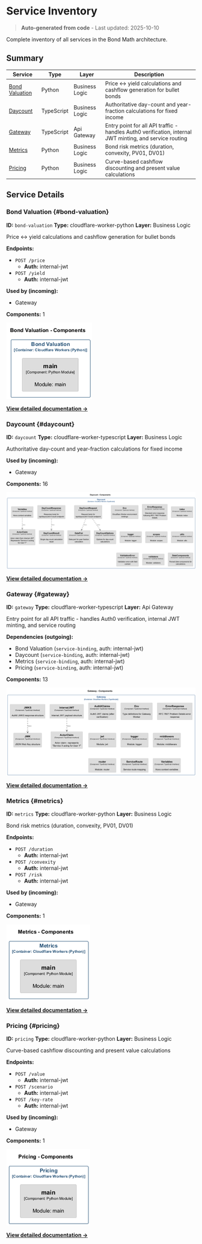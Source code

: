 # Service Inventory

> **Auto-generated from code** - Last updated: 2025-10-10

Complete inventory of all services in the Bond Math architecture.

## Summary

| Service                           | Type       | Layer          | Description                                                                                             |
| --------------------------------- | ---------- | -------------- | ------------------------------------------------------------------------------------------------------- |
| [Bond Valuation](#bond-valuation) | Python     | Business Logic | Price ↔ yield calculations and cashflow generation for bullet bonds                                    |
| [Daycount](#daycount)             | TypeScript | Business Logic | Authoritative day-count and year-fraction calculations for fixed income                                 |
| [Gateway](#gateway)               | TypeScript | Api Gateway    | Entry point for all API traffic - handles Auth0 verification, internal JWT minting, and service routing |
| [Metrics](#metrics)               | Python     | Business Logic | Bond risk metrics (duration, convexity, PV01, DV01)                                                     |
| [Pricing](#pricing)               | Python     | Business Logic | Curve-based cashflow discounting and present value calculations                                         |

## Service Details

### Bond Valuation {#bond-valuation}

**ID:** `bond-valuation` **Type:** cloudflare-worker-python **Layer:** Business
Logic

Price ↔ yield calculations and cashflow generation for bullet bonds

**Endpoints:**

- `POST /price`
  - **Auth:** internal-jwt
- `POST /yield`
  - **Auth:** internal-jwt

**Used by (incoming):**

- Gateway

**Components:** 1

![Bond Valuation Component Diagram](../diagrams/structurizr-Components_bond_valuation.png)

**[View detailed documentation →](./components/bond-valuation.md)**

### Daycount {#daycount}

**ID:** `daycount` **Type:** cloudflare-worker-typescript **Layer:** Business
Logic

Authoritative day-count and year-fraction calculations for fixed income

**Used by (incoming):**

- Gateway

**Components:** 16

![Daycount Component Diagram](../diagrams/structurizr-Components_daycount.png)

**[View detailed documentation →](./components/daycount.md)**

### Gateway {#gateway}

**ID:** `gateway` **Type:** cloudflare-worker-typescript **Layer:** Api Gateway

Entry point for all API traffic - handles Auth0 verification, internal JWT
minting, and service routing

**Dependencies (outgoing):**

- Bond Valuation (`service-binding`, auth: internal-jwt)
- Daycount (`service-binding`, auth: internal-jwt)
- Metrics (`service-binding`, auth: internal-jwt)
- Pricing (`service-binding`, auth: internal-jwt)

**Components:** 13

![Gateway Component Diagram](../diagrams/structurizr-Components_gateway.png)

**[View detailed documentation →](./components/gateway.md)**

### Metrics {#metrics}

**ID:** `metrics` **Type:** cloudflare-worker-python **Layer:** Business Logic

Bond risk metrics (duration, convexity, PV01, DV01)

**Endpoints:**

- `POST /duration`
  - **Auth:** internal-jwt
- `POST /convexity`
  - **Auth:** internal-jwt
- `POST /risk`
  - **Auth:** internal-jwt

**Used by (incoming):**

- Gateway

**Components:** 1

![Metrics Component Diagram](../diagrams/structurizr-Components_metrics.png)

**[View detailed documentation →](./components/metrics.md)**

### Pricing {#pricing}

**ID:** `pricing` **Type:** cloudflare-worker-python **Layer:** Business Logic

Curve-based cashflow discounting and present value calculations

**Endpoints:**

- `POST /value`
  - **Auth:** internal-jwt
- `POST /scenario`
  - **Auth:** internal-jwt
- `POST /key-rate`
  - **Auth:** internal-jwt

**Used by (incoming):**

- Gateway

**Components:** 1

![Pricing Component Diagram](../diagrams/structurizr-Components_pricing.png)

**[View detailed documentation →](./components/pricing.md)**
